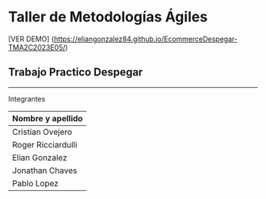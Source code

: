 # Taller de Metodologías Ágiles 


[VER DEMO] (https://eliangonzalez84.github.io/EcommerceDespegar-TMA2C2023E05/)

## Trabajo Practico Despegar

___
Integrantes

| Nombre y apellido |
| ----------------- |
| Cristian Ovejero |
| Roger Ricciardulli |
| Elian Gonzalez |
| Jonathan Chaves |
| Pablo Lopez|